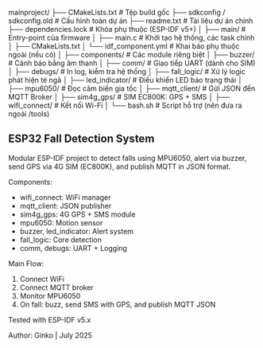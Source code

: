 mainproject/
├── CMakeLists.txt               # Tệp build gốc
├── sdkconfig / sdkconfig.old    # Cấu hình toàn dự án
├── readme.txt                   # Tài liệu dự án chính
├── dependencies.lock            # Khóa phụ thuộc (ESP-IDF v5+)
│
├── main/                        # Entry-point của firmware
│   ├── main.c                   # Khởi tạo hệ thống, các task chính
│   ├── CMakeLists.txt
│   └── idf_component.yml        # Khai báo phụ thuộc ngoài (nếu có)
│
├── components/                  # Các module riêng biệt
│   ├── buzzer/                  # Cảnh báo bằng âm thanh
│   ├── comm/                    # Giao tiếp UART (dành cho SIM)
│   ├── debugs/                  # In log, kiểm tra hệ thống
│   ├── fall_logic/              # Xử lý logic phát hiện té ngã
│   ├── led_indicator/           # Điều khiển LED báo trạng thái
│   ├── mpu6050/                 # Đọc cảm biến gia tốc
│   ├── mqtt_client/             # Gửi JSON đến MQTT Broker
│   ├── sim4g_gps/               # SIM EC800K: GPS + SMS
│   ├── wifi_connect/            # Kết nối Wi-Fi
│   └── bash.sh                  # Script hỗ trợ (nên đưa ra ngoài /tools)

ESP32 Fall Detection System
---------------------------

Modular ESP-IDF project to detect falls using MPU6050, alert via buzzer, send GPS via 4G SIM (EC800K), and publish MQTT in JSON format.

Components:
- wifi_connect: WiFi manager
- mqtt_client: JSON publisher
- sim4g_gps: 4G GPS + SMS module
- mpu6050: Motion sensor
- buzzer, led_indicator: Alert system
- fall_logic: Core detection
- comm, debugs: UART + Logging

Main Flow:
1. Connect WiFi
2. Connect MQTT broker
3. Monitor MPU6050
4. On fall: buzz, send SMS with GPS, and publish MQTT JSON

Tested with ESP-IDF v5.x

Author: Ginko | July 2025
